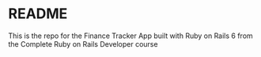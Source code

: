 # README

This is the repo for the Finance Tracker App built with Ruby on Rails 6 from the Complete Ruby on Rails Developer course